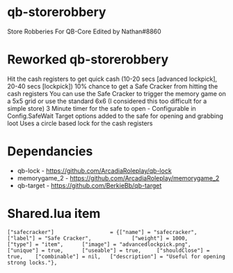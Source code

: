 # qb-storerobbery
Store Robberies For QB-Core
Edited by Nathan#8860

# Reworked qb-storerobbery
Hit the cash registers to get quick cash (10-20 secs [advanced lockpick], 20-40 secs [lockpick])
10% chance to get a Safe Cracker from hitting the cash registers
You can use the Safe Cracker to trigger the memory game on a 5x5 grid or use the standard 6x6 (I considered this too difficult for a simple store)
3 Minute timer for the safe to open - Configurable in Config.SafeWait
Target options added to the safe for opening and grabbing loot
Uses a circle based lock for the cash registers

# Dependancies
- qb-lock - https://github.com/ArcadiaRoleplay/qb-lock
- memorygame_2 - https://github.com/ArcadiaRoleplay/memorygame_2
- qb-target - https://github.com/BerkieBb/qb-target

# Shared.lua item
	["safecracker"] 			 	 = {["name"] = "safecracker", 			 		["label"] = "Safe Cracker", 			["weight"] = 1000, 		["type"] = "item", 		["image"] = "advancedlockpick.png", 			["unique"] = true, 		["useable"] = true, 	["shouldClose"] = true,	   ["combinable"] = nil,   ["description"] = "Useful for opening strong locks."},
